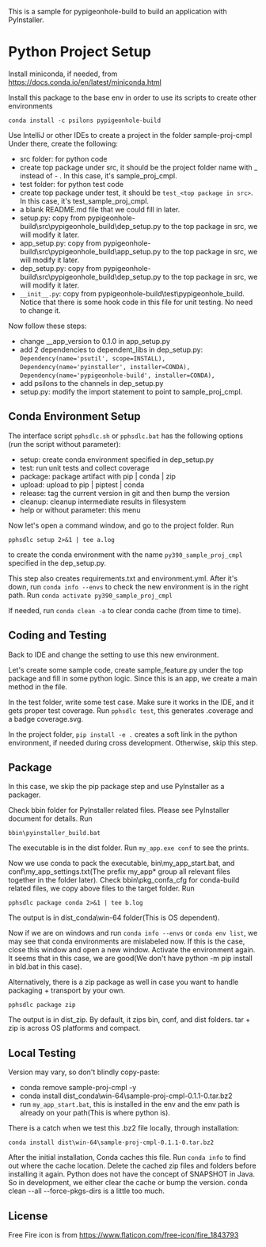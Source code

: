 This is a sample for pypigeonhole-build to build an application with PyInstaller.

# Python Project Setup

Install miniconda, if needed, from https://docs.conda.io/en/latest/miniconda.html

Install this package to the base env in order to use its scripts to create
other environments

```conda install -c psilons pypigeonhole-build```

Use IntelliJ or other IDEs to create a project in the folder sample-proj-cmpl
Under there, create the following:

- src folder: for python code
- create top package under src, it should be the project folder name 
  with _ instead of - . In this case, it's sample_proj_cmpl.
- test folder: for python test code
- create top package under test, it should be ```test_<top package in src>```.
  In this case, it's test_sample_proj_cmpl.
- a blank README.md file that we could fill in later.
- setup.py: copy from pypigeonhole-build\src\pypigeonhole_build\dep_setup.py 
  to the top package in src, we will modify it later.
- app_setup.py: copy from pypigeonhole-build\src\pypigeonhole_build\app_setup.py 
  to the top package in src, we will modify it later.
- dep_setup.py: copy from pypigeonhole-build\src\pypigeonhole_build\dep_setup.py 
  to the top package in src, we will modify it later.
- ```__init__.py```: copy from pypigeonhole-build\test\pypigeonhole_build\.
  Notice that there is some hook code in this file for unit testing. No need
  to change it.
  
Now follow these steps:
- change __app_version to 0.1.0 in app_setup.py
- add 2 dependencies to dependent_libs in dep_setup.py:  
    ```Dependency(name='psutil', scope=INSTALL),```  
    ```Dependency(name='pyinstaller', installer=CONDA),```   
    ```Dependency(name='pypigeonhole-build', installer=CONDA),```
- add psilons to the channels in dep_setup.py 
- setup.py: modify the import statement to point to sample_proj_cmpl.


## Conda Environment Setup

The interface script ```pphsdlc.sh``` or ```pphsdlc.bat``` has the
following options (run the script without parameter):

  - setup: create conda environment specified in dep_setup.py
  - test: run unit tests and collect coverage
  - package: package artifact with pip | conda | zip
  - upload: upload to pip | piptest | conda
  - release: tag the current version in git and then bump the version
  - cleanup: cleanup intermediate results in filesystem
  - help or without parameter: this menu
  
Now let's open a command window, and go to the project folder. Run 

```pphsdlc setup 2>&1 | tee a.log```

to create the conda environment with the name ```py390_sample_proj_cmpl``` 
specified in the dep_setup.py.

This step also creates requirements.txt and environment.yml. After it's down,
run ```conda info --envs``` to check the new environment is in the right path.
Run ```conda activate py390_sample_proj_cmpl```

If needed, run ```conda clean -a``` to clear conda cache (from time to time).


## Coding and Testing
Back to IDE and change the setting to use this new environment.

Let's create some sample code, create sample_feature.py under the top package 
and fill in some python logic. Since this is an app, we create a main method
in the file.

In the test folder, write some test case. Make sure it works in the IDE, and
it gets proper test coverage. 
Run ```pphsdlc test```, this generates .coverage and a badge coverage.svg.

In the project folder, ```pip install -e .``` creates a soft link in the
python environment, if needed during cross development. Otherwise, skip this
step.


## Package

In this case, we skip the pip package step and use PyInstaller as a packager.

Check bbin folder for PyInstaller related files. Please see PyInstaller 
document for details. Run 

```bbin\pyinstaller_build.bat```

The executable is in the dist folder. Run ```my_app.exe conf``` to see the 
prints.

Now we use conda to pack the executable, bin\my_app_start.bat, and 
conf\my_app_settings.txt(The prefix my_app* group all relevant files 
together in the <env> folder later). Check bbin\pkg_confa_cfg for conda-build
related files, we copy above files to the target folder. Run

```pphsdlc package conda 2>&1 | tee b.log```

The output is in dist_conda\win-64 folder(This is OS dependent).

Now if we are on windows and run 
```conda info --envs``` or ```conda env list```, 
we may see that conda environments are mislabeled now. If this is the case,
close this window and open a new window. Activate the environment again.
It seems that in this case, we are good(We don't have python -m pip install
in bld.bat in this case).

Alternatively, there is a zip package as well in case you want to handle
packaging + transport by your own.

```pphsdlc package zip```

The output is in dist_zip. 
By default, it zips bin, conf, and dist folders.
tar + zip is across OS platforms and compact.

## Local Testing  

Version may vary, so don't blindly copy-paste:
- conda remove sample-proj-cmpl -y
- conda install dist_conda\win-64\sample-proj-cmpl-0.1.1-0.tar.bz2
- run ```my_app_start.bat```, this is installed in the env and the env path
  is already on your path(This is where python is).

There is a catch when we test this .bz2 file locally, through installation:

```conda install dist\win-64\sample-proj-cmpl-0.1.1-0.tar.bz2```

After the initial installation, Conda caches this file. Run
```conda info``` to find out where the cache location. Delete the cached 
zip files and folders before installing it again. Python does not have
the concept of SNAPSHOT in Java. So in development, we either clear the
cache or bump the version.
conda clean --all --force-pkgs-dirs is a little too much.


## License

Free Fire icon is from https://www.flaticon.com/free-icon/fire_1843793
